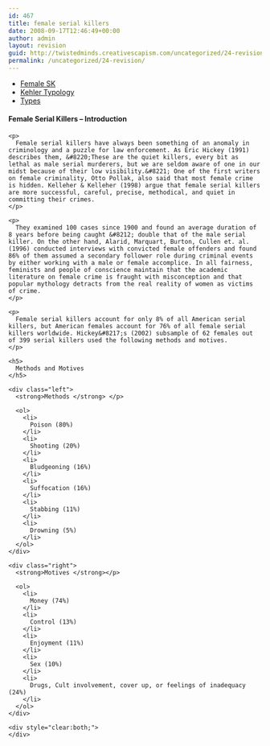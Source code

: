 ```yaml
---
id: 467
title: female serial killers
date: 2008-09-17T12:46:49+00:00
author: admin
layout: revision
guid: http://twistedminds.creativescapism.com/uncategorized/24-revision/
permalink: /uncategorized/24-revision/
---
```

<p class="dropcap-first">
  <ul id="navlist">
    <li>
      <a href="/kehler-typology/female/" title="female serial killers - Introduction">Female SK</a>
    </li>
    <li id="active">
      <a href="/kehler-typology/female-serial-killers/" id="current" title="Female Serial Killers - Kehler Typology">Kehler Typology</a>
    </li>
    <li>
      <a href="/kehler-typology/types/" title="Female Serial Killers Types">Types</a>
    </li>
  </ul>
  
  <div class="body">
    <h4>
      Female Serial Killers &#8211; Introduction
    </h4>
    
    <p>
      Female serial killers have always been something of an anomaly in criminology and a puzzle for law enforcement. As Eric Hickey (1991) describes them, &#8220;These are the quiet killers, every bit as lethal as male serial murderers, but we are seldom aware of one in our midst because of their low visibility.&#8221; One of the first writers on female criminality, Otto Pollak, also said that most female crime is hidden. Kelleher & Kelleher (1998) argue that female serial killers are more successful, careful, precise, methodical, and quiet in committing their crimes.
    </p>
    
    <p>
      They examined 100 cases since 1900 and found an average duration of 8 years before being caught &#8212; double that of the male serial killer. On the other hand, Alarid, Marquart, Burton, Cullen et. al. (1996) conducted interviews with convicted female offenders and found 86% of them assumed a secondary follower role during criminal events by either working with a male or female accomplice. In all fairness, feminists and people of conscience maintain that the academic literature on female crime is fraught with misconception and that popular mythology detracts from the real reality of women as victims of crime.
    </p>
    
    <p>
      Female serial killers account for only 8% of all American serial killers, but American females account for 76% of all female serial killers worldwide. Hickey&#8217;s (2002) subsample of 62 females out of 399 serial killers used the following methods and motives.
    </p>
    
    <h5>
      Methods and Motives
    </h5>
    
    <div class="left">
      <strong>Methods </strong> </p> 
      
      <ol>
        <li>
          Poison (80%)
        </li>
        <li>
          Shooting (20%)
        </li>
        <li>
          Bludgeoning (16%)
        </li>
        <li>
          Suffocation (16%)
        </li>
        <li>
          Stabbing (11%)
        </li>
        <li>
          Drowning (5%)
        </li>
      </ol>
    </div>
    
    <div class="right">
      <strong>Motives </strong></p> 
      
      <ol>
        <li>
          Money (74%)
        </li>
        <li>
          Control (13%)
        </li>
        <li>
          Enjoyment (11%)
        </li>
        <li>
          Sex (10%)
        </li>
        <li>
          Drugs, Cult involvement, cover up, or feelings of inadequacy (24%)
        </li>
      </ol>
    </div>
    
    <div style="clear:both;">
    </div>
